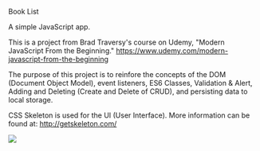 Book List

A simple JavaScript app.

This is a project from Brad Traversy's course on Udemy, "Modern JavaScript From the Beginning." https://www.udemy.com/modern-javascript-from-the-beginning

The purpose of this project is to reinfore the concepts of the DOM (Document Object Model), event listeners, ES6 Classes, Validation & Alert, Adding and Deleting (Create and Delete of CRUD), and persisting data to local storage.

CSS Skeleton is used for the UI (User Interface). More information can be found at: http://getskeleton.com/

![](booklist.gif)